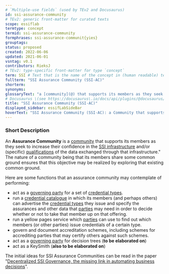 ```yaml
---
# `Multiple-use fields` (used by TEv2 and Docusaurus)
id: ssi-assurance-community
# TEv2: generic front-matter for curated texts
scope: essiflab
termtype: concept
termid: ssi-assurance-community
formphrases: ssi-assurance-communit{yies}
grouptags:
status: proposed
created: 2022-06-06
updated: 2021-06-01
vsntag: v0.1
contributors: RieksJ
# TEv2: type-specific front-matter for type `concept`
term: SSI # Text that is the name of the concept in (human readable) texts.
fullterm: "SSI Assurance Community (SSI-AC)"
shorterm:
synonyms:
glossaryText: "a [community](@) that supports its members as they seek to increase their confidence in the [SSI infrastructure](@) and/or (specific) [qualifications](@) of the data exchanged through that infrastructure."
# Docusaurus \(see https://docusaurus\.io/docs/api/plugins/@docusaurus/plugin-content-docs#markdown-front-matter\):
title: "SSI Assurance Community (SSI-AC)"
displayed_sidebar: essifLabSideBar
hoverText: "SSI Assurance Community (SSI-AC): a Community that supports its members as they seek to increase their confidence in the SSI infrastructure and/or (specific) qualifications of the data exchanged through that infrastructure."
---
```


### Short Description
An **Assurance Community** is a [community](@) that supports its members as they seek to increase their confidence in the [SSI infrastructure](@) and/or (specific) [qualifications](@) of the data exchanged through that infrastructure." The nature of a community being that its members share some common ground ensures that this objective may be realized by exploring that existing common ground.

Here are some functions that an assurance community may contemplate of performing:
- act as a [governing party](@) for a set of [credential types](@).
- run a [credential catalogue](@) in which its members (and perhaps others) can advertise the [credential types](@) they issue and specify the assurances and other data that [parties](@) may need in order to decide whether or not to take that member up on that offering.
- run a yellow pages service which [parties](@) can use to find out which members (or other parties) issue credentials of a certain type.
- govern and document accreditation schemes, including schemes for accrediting parties that may certify others against such schemes.
- act as a [governing party](@) for decision trees (**to be elaborated on**)
- act as a KeySmith (**also to be elaborated on**)

The initial ideas for SSI Assurance Communities can be read in the paper "[Decentralized SSI Governance, the missing link in automating business decisions](https://docs.google.com/document/d/1FQTxzQ9z9Tv-WA_UYyfF8AgvEfBYBWRgGvSdjsQof4s/edit#heading=h.cj0pu3kcmf2q)".